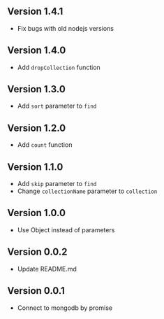## Version 1.4.1
* Fix bugs with old nodejs versions

## Version 1.4.0
* Add `dropCollection` function

## Version 1.3.0
* Add `sort` parameter to `find`

## Version 1.2.0
* Add `count` function

## Version 1.1.0
* Add `skip` parameter to `find`
* Change `collectionName` parameter to `collection`

## Version 1.0.0
* Use Object instead of parameters

## Version 0.0.2
* Update README.md

## Version 0.0.1
* Connect to mongodb by promise